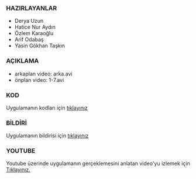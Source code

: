### HAZIRLAYANLAR

- Derya Uzun
- Hatice Nur Aydın
- Özlem Karaoğlu
- Arif Odabaş
- Yasin Gökhan Taşkın

### AÇIKLAMA

- arkaplan video: arka.avi
- önplan video: 1-7.avi

### KOD

Uygulamanın kodları için [tıklayınız](http://github.com/19bal/cv-code/tree/master/06-canta_birakma)

### BİLDİRİ

Uygulamanın bildirisi için [tıklayınız](https://docs.google.com/a/bil.omu.edu.tr/file/d/0BwPMipqFF6qEb3Z4SjRMQ3V4R3c/edit)

### YOUTUBE

Youtube üzerinde uygulamanın gerçeklemesini anlatan video'yu izlemek için [Tıklayınız.](http://www.youtube.com/watch?v=u9Pb3_5mM6g)
